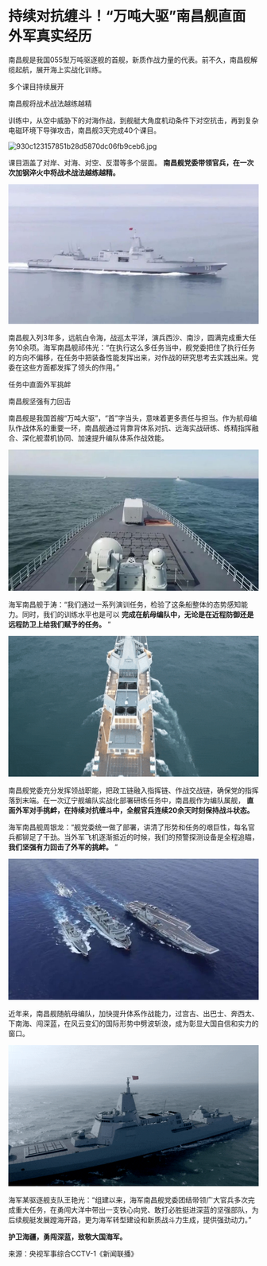 # 持续对抗缠斗！“万吨大驱”南昌舰​直面外军真实经历

南昌舰是我国055型万吨驱逐舰的首舰，新质作战力量的代表。前不久，南昌舰解缆起航，展开海上实战化训练。

多个课目持续展开

南昌舰将战术战法越练越精

训练中，从空中威胁下的对海作战，到舰艇大角度机动条件下对空抗击，再到复杂电磁环境下导弹攻击，南昌舰3天完成40个课目。

![930c123157851b28d5870dc06fb9ceb6.jpg](https://raw.githubusercontent.com/qqhsx/qqnews_image/main/2024/01/06/持续对抗缠斗！“万吨大驱”南昌舰​直面外军真实经历/930c123157851b28d5870dc06fb9ceb6.jpg)

课目涵盖了对岸、对海、对空、反潜等多个层面。 **南昌舰党委带领官兵，在一次次加钢淬火中将战术战法越练越精。**

![e22230018b19940c7156646c375e9128.jpg](https://raw.githubusercontent.com/qqhsx/qqnews_image/main/2024/01/06/持续对抗缠斗！“万吨大驱”南昌舰​直面外军真实经历/e22230018b19940c7156646c375e9128.jpg)

南昌舰入列3年多，远航白令海，战巡太平洋，演兵西沙、南沙，圆满完成重大任务10余项。海军南昌舰祁伟光：“在执行这么多任务当中，舰党委把住了执行任务的方向不偏移，在任务中把装备性能发挥出来，对作战的研究思考去实践出来。党委在这些方面都发挥了领头的作用。”

任务中直面外军挑衅

南昌舰坚强有力回击

南昌舰是我国首艘“万吨大驱”，“首”字当头，意味着更多责任与担当。作为航母编队作战体系的重要一环，南昌舰通过背靠背体系对抗、远海实战研练、练精指挥融合、深化舰潜机协同、加速提升编队体系作战效能。

![933c9c7be9540e56e04d9094f263175d.jpg](https://raw.githubusercontent.com/qqhsx/qqnews_image/main/2024/01/06/持续对抗缠斗！“万吨大驱”南昌舰​直面外军真实经历/933c9c7be9540e56e04d9094f263175d.jpg)

海军南昌舰于涛：“我们通过一系列演训任务，检验了这条船整体的态势感知能力。同时，我们的训练水平也是可以
**完成在航母编队中，无论是在近程防御还是远程防卫上给我们赋予的任务。** ”

![163b9f6a8e428397e5deee7737a0591e.jpg](https://raw.githubusercontent.com/qqhsx/qqnews_image/main/2024/01/06/持续对抗缠斗！“万吨大驱”南昌舰​直面外军真实经历/163b9f6a8e428397e5deee7737a0591e.jpg)

南昌舰党委充分发挥领战职能，把政工链融入指挥链、作战交战链，确保党的指挥落到末端。在一次辽宁舰编队实战化部署研练任务中，南昌舰作为编队属舰，
**直面外军对手挑衅，在持续对抗缠斗中，全舰官兵连续20余天时刻保持战斗状态。**

海军南昌舰周银龙：“舰党委统一做了部署，讲清了形势和任务的艰巨性，每名官兵都铆足了干劲。当外军飞机逐渐抵近的时候，我们的预警探测设备是全程追瞄，
**我们坚强有力回击了外军的挑衅。** ”

![7b719b834756e7f8067affbf68aa0df9.jpg](https://raw.githubusercontent.com/qqhsx/qqnews_image/main/2024/01/06/持续对抗缠斗！“万吨大驱”南昌舰​直面外军真实经历/7b719b834756e7f8067affbf68aa0df9.jpg)

近年来，南昌舰随航母编队，加快提升体系作战能力，过宫古、出巴士、奔西太、下南海、闯深蓝，在风云变幻的国际形势中劈波斩浪，成为彰显大国自信和实力的窗口。

![2030c7cdde7f94740e6c6ea550fe3b32.jpg](https://raw.githubusercontent.com/qqhsx/qqnews_image/main/2024/01/06/持续对抗缠斗！“万吨大驱”南昌舰​直面外军真实经历/2030c7cdde7f94740e6c6ea550fe3b32.jpg)

海军某驱逐舰支队王艳光：“组建以来，海军南昌舰党委团结带领广大官兵多次完成重大任务，在勇闯大洋中带出一支铁心向党、敢打必胜挺进深蓝的坚强部队，为后续舰艇发展蹚海开路，更为海军转型建设和新质战斗力生成，提供强劲动力。”

**护卫海疆，勇闯深蓝，致敬大国海军。**

来源：央视军事综合CCTV-1《新闻联播》

